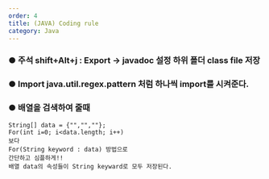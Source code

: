 ```yaml
---
order: 4
title: (JAVA) Coding rule
category: Java
---
```


### ● 주석 shift+Alt+j  : Export -> javadoc 설정 하위 폴더 class file 저장

### ● Import   java.util.regex.pattern  처럼 하나씩 import를 시켜준다.

### ● 배열을 검색하여 줄때
	String[] data = {"","",""};
	For(int i=0; i<data.length; i++)
	보다
	For(String keyword : data) 방법으로
	간단하고 심플하게!!
	배열 data의 속성들이 String keyward로 모두 저장된다.
